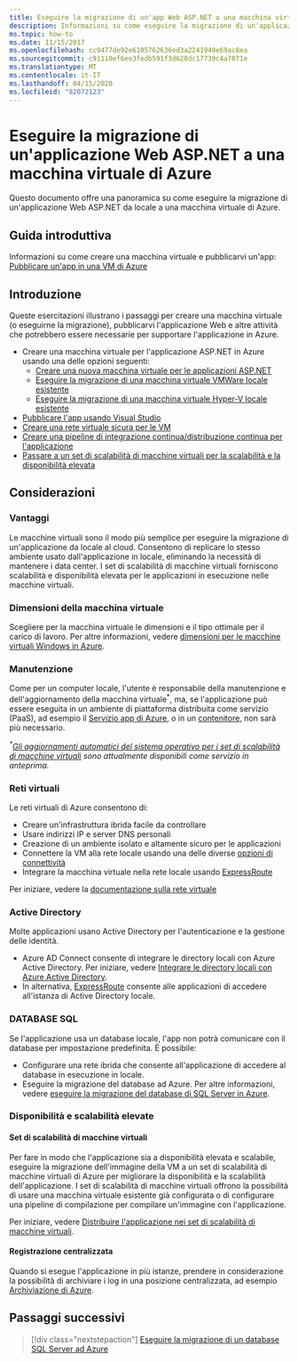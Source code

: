 ```yaml
---
title: Eseguire la migrazione di un'app Web ASP.NET a una macchina virtuale di Azure
description: Informazioni su come eseguire la migrazione di un'applicazione Web ASP.NET da locale a una macchina virtuale di Azure.
ms.topic: how-to
ms.date: 11/15/2017
ms.openlocfilehash: cc9477de92e6105762636ed3a2241949e69ac8ea
ms.sourcegitcommit: c91110ef6ee3fedb591f3d628dc17739c4a7071e
ms.translationtype: MT
ms.contentlocale: it-IT
ms.lasthandoff: 04/15/2020
ms.locfileid: "82072123"
---
```

# <a name="migrate-an-aspnet-web-application-to-an-azure-virtual-machine"></a>Eseguire la migrazione di un'applicazione Web ASP.NET a una macchina virtuale di Azure

Questo documento offre una panoramica su come eseguire la migrazione di un'applicazione Web ASP.NET da locale a una macchina virtuale di Azure.

## <a name="quickstart"></a>Guida introduttiva

Informazioni su come creare una macchina virtuale e pubblicarvi un'app: [Pubblicare un'app in una VM di Azure](https://tutorials.visualstudio.com/aspnet-vm/intro)

## <a name="get-started"></a>Introduzione

Queste esercitazioni illustrano i passaggi per creare una macchina virtuale (o eseguirne la migrazione), pubblicarvi l'applicazione Web e altre attività che potrebbero essere necessarie per supportare l'applicazione in Azure.

- Creare una macchina virtuale per l'applicazione ASP.NET in Azure usando una delle opzioni seguenti:
  - [Creare una nuova macchina virtuale per le applicazioni ASP.NET](https://go.microsoft.com/fwlink/?linkid=863237)
  - [Eseguire la migrazione di una macchina virtuale VMWare locale esistente](https://docs.microsoft.com/azure/migrate/tutorial-migrate-vmware)
  - [Eseguire la migrazione di una macchina virtuale Hyper-V locale esistente](https://docs.microsoft.com/azure/migrate/tutorial-migrate-hyper-v)
- [Pubblicare l'app usando Visual Studio](https://go.microsoft.com/fwlink/?linkid=863240)
- [Creare una rete virtuale sicura per le VM](https://docs.microsoft.com/azure/virtual-network/virtual-network-get-started-vnet-subnet)
- [Creare una pipeline di integrazione continua/distribuzione continua per l'applicazione](https://docs.microsoft.com/vsts/build-release/apps/cd/deploy-webdeploy-iis-deploygroups)
- [Passare a un set di scalabilità di macchine virtuali per la scalabilità e la disponibilità elevata](https://docs.microsoft.com/azure/virtual-machine-scale-sets/virtual-machine-scale-sets-deploy-app)

## <a name="considerations"></a>Considerazioni

### <a name="benefits"></a>Vantaggi

Le macchine virtuali sono il modo più semplice per eseguire la migrazione di un'applicazione da locale al cloud. Consentono di replicare lo stesso ambiente usato dall'applicazione in locale, eliminando la necessità di mantenere i data center. I set di scalabilità di macchine virtuali forniscono scalabilità e disponibilità elevata per le applicazioni in esecuzione nelle macchine virtuali.

### <a name="virtual-machine-size"></a>Dimensioni della macchina virtuale

Scegliere per la macchina virtuale le dimensioni e il tipo ottimale per il carico di lavoro. Per altre informazioni, vedere [dimensioni per le macchine virtuali Windows in Azure](https://docs.microsoft.com/azure/virtual-machines/windows/sizes).

### <a name="maintenance"></a>Manutenzione

Come per un computer locale, l'utente è responsabile della manutenzione e dell'aggiornamento della macchina virtuale<sup>&#42;</sup>, ma, se l'applicazione può essere eseguita in un ambiente di piattaforma distribuita come servizio (PaaS), ad esempio il [Servizio app di Azure](https://docs.microsoft.com/azure/app-service/), o in un [contenitore](https://docs.microsoft.com/azure/app-service/containers/), non sarà più necessario.

*<sup>&#42;</sup>[Gli aggiornamenti automatici del sistema operativo per i set di scalabilità di macchine virtuali](https://docs.microsoft.com/azure/virtual-machine-scale-sets/virtual-machine-scale-sets-automatic-upgrade) sono attualmente disponibili come servizio in anteprima.*

### <a name="virtual-networks"></a>Reti virtuali

Le reti virtuali di Azure consentono di:

- Creare un'infrastruttura ibrida facile da controllare
- Usare indirizzi IP e server DNS personali
- Creazione di un ambiente isolato e altamente sicuro per le applicazioni
- Connettere la VM alla rete locale usando una delle diverse [opzioni di connettività](https://docs.microsoft.com/azure/vpn-gateway/vpn-gateway-about-vpngateways#s2smulti)
- Integrare la macchina virtuale nella rete locale usando [ExpressRoute](https://azure.microsoft.com/services/expressroute/)

Per iniziare, vedere la [documentazione sulla rete virtuale](https://docs.microsoft.com/azure/virtual-network/)

### <a name="active-directory"></a>Active Directory
Molte applicazioni usano Active Directory per l'autenticazione e la gestione delle identità.

- Azure AD Connect consente di integrare le directory locali con Azure Active Directory. Per iniziare, vedere [Integrare le directory locali con Azure Active Directory](https://docs.microsoft.com/azure/active-directory/connect/active-directory-aadconnect).
- In alternativa, [ExpressRoute](https://azure.microsoft.com/services/expressroute/) consente alle applicazioni di accedere all'istanza di Active Directory locale.

### <a name="sql-databases"></a>DATABASE SQL

Se l'applicazione usa un database locale, l'app non potrà comunicare con il database per impostazione predefinita. È possibile:

- Configurare una rete ibrida che consente all'applicazione di accedere al database in esecuzione in locale.
- Eseguire la migrazione del database ad Azure. Per altre informazioni, vedere [eseguire la migrazione del database di SQL Server in Azure](sql.md).

### <a name="high-availability-and-scalability"></a>Disponibilità e scalabilità elevate

#### <a name="virtual-machine-scale-sets"></a>Set di scalabilità di macchine virtuali
Per fare in modo che l'applicazione sia a disponibilità elevata e scalabile, eseguire la migrazione dell'immagine della VM a un set di scalabilità di macchine virtuali di Azure per migliorare la disponibilità e la scalabilità dell'applicazione. I set di scalabilità di macchine virtuali offrono la possibilità di usare una macchina virtuale esistente già configurata o di configurare una pipeline di compilazione per compilare un'immagine con l'applicazione.

Per iniziare, vedere [Distribuire l'applicazione nei set di scalabilità di macchine virtuali](https://docs.microsoft.com/azure/virtual-machine-scale-sets/virtual-machine-scale-sets-deploy-app).

#### <a name="centralized-logging"></a>Registrazione centralizzata
Quando si esegue l'applicazione in più istanze, prendere in considerazione la possibilità di archiviare i log in una posizione centralizzata, ad esempio [Archiviazione di Azure](https://docs.microsoft.com/azure/storage/).

## <a name="next-steps"></a>Passaggi successivi

> [!div class="nextstepaction"]
> [Eseguire la migrazione di un database SQL Server ad Azure](sql.md)
